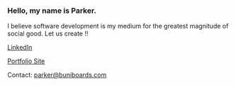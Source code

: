 ### Hello, my name is Parker. 

I believe software development is my medium for the greatest magnitude of social good. Let us create !!

[LinkedIn](https://www.linkedin.com/in/parkerconrad01/)

[Portfolio Site](https://parkercon.github.io/hey-im-parker/)

Contact: <parker@buniboards.com>
<!--
**parkercon/parkercon** is a ✨ _special_ ✨ repository because its `README.md` (this file) appears on your GitHub profile.

Here are some ideas to get you started:

- 🔭 I’m currently working on ...
- 🌱 I’m currently learning ...
- 👯 I’m looking to collaborate on ...
- 🤔 I’m looking for help with ...
- 💬 Ask me about ...
- 📫 How to reach me: ...
- 😄 Pronouns: ...
- ⚡ Fun fact: ...
-->

